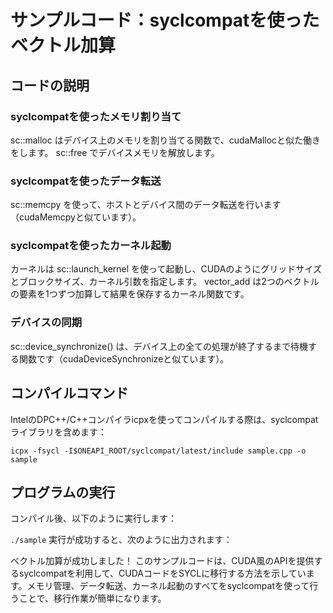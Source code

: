 # サンプルコード：syclcompatを使ったベクトル加算
## コードの説明
### syclcompatを使ったメモリ割り当て
sc::malloc はデバイス上のメモリを割り当てる関数で、cudaMallocと似た働きをします。
sc::free でデバイスメモリを解放します。
### syclcompatを使ったデータ転送
sc::memcpy を使って、ホストとデバイス間のデータ転送を行います（cudaMemcpyと似ています）。
### syclcompatを使ったカーネル起動
カーネルは sc::launch_kernel を使って起動し、CUDAのようにグリッドサイズとブロックサイズ、カーネル引数を指定します。
vector_add は2つのベクトルの要素を1つずつ加算して結果を保存するカーネル関数です。
### デバイスの同期
sc::device_synchronize() は、デバイス上の全ての処理が終了するまで待機する関数です（cudaDeviceSynchronizeと似ています）。
## コンパイルコマンド
IntelのDPC++/C++コンパイラicpxを使ってコンパイルする際は、syclcompatライブラリを含めます：

`icpx -fsycl -I$ONEAPI_ROOT/syclcompat/latest/include sample.cpp -o sample`
## プログラムの実行
コンパイル後、以下のように実行します：

`./sample`
実行が成功すると、次のように出力されます：

ベクトル加算が成功しました！
このサンプルコードは、CUDA風のAPIを提供するsyclcompatを利用して、CUDAコードをSYCLに移行する方法を示しています。メモリ管理、データ転送、カーネル起動のすべてをsyclcompatを使って行うことで、移行作業が簡単になります。

